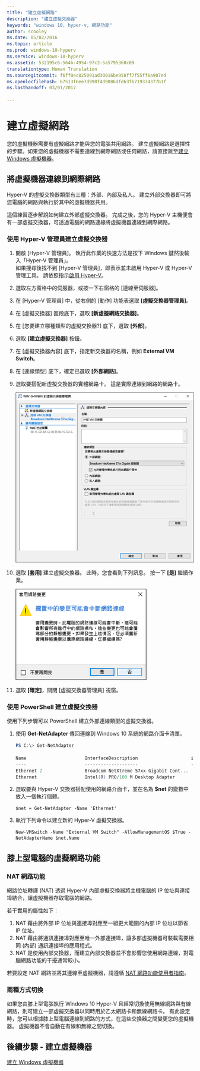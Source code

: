 ```yaml
---
title: "建立虛擬網路"
description: "建立虛擬交換器"
keywords: "windows 10, hyper-v, 網路功能"
author: scooley
ms.date: 05/02/2016
ms.topic: article
ms.prod: windows-10-hyperv
ms.service: windows-10-hyperv
ms.assetid: 532195c6-564b-4954-97c2-5a5795368c09
translationtype: Human Translation
ms.sourcegitcommit: f6ff0ec825091ad30016be958ff7f55ff6a907ed
ms.openlocfilehash: 67513f6ee7d990f4d9086dfd63fb719374377b1f
ms.lasthandoff: 03/01/2017

---
```


# 建立虛擬網路

您的虛擬機器需要有虛擬網路才能與您的電腦共用網路。  建立虛擬網路是選擇性的步驟。如果您的虛擬機器不需要連線到網際網路或任何網路，請直接跳至[建立 Windows 虛擬機器](create-virtual-machine.md)。


## 將虛擬機器連線到網際網路

Hyper-V 的虛擬交換器類型有三種：外部、內部及私人。 建立外部交換器即可將您電腦的網路與執行於其中的虛擬機器共用。

這個練習逐步解說如何建立外部虛擬交換器。 完成之後，您的 Hyper-V 主機便會有一部虛擬交換器，可透過電腦的網路連線將虛擬機器連線到網際網路。 

### 使用 Hyper-V 管理員建立虛擬交換器

1. 開啟 \[Hyper-V 管理員\]。  執行此作業的快速方法是按下 Windows 鍵然後輸入「Hyper-V 管理員」。  
如果搜尋後找不到 \[Hyper-V 管理員\]，即表示並未啟用 Hyper-V 或 Hyper-V 管理工具。  請依照指示[啟用 Hyper-V](enable-hyper-v.md)。

2. 選取左方窗格中的伺服器，或按一下右窗格的 \[連線至伺服器\]。

3. 在 \[Hyper-V 管理員\] 中，從右側的 \[動作\] 功能表選取 **\[虛擬交換器管理員\]**。 

4. 在 \[虛擬交換器\] 區段底下，選取 **\[新虛擬網路交換器\]**。

5. 在 \[您要建立哪種類型的虛擬交換器?\] 底下，選取 **\[外部\]**。

6. 選取 **\[建立虛擬交換器\]** 按鈕。

7. 在 \[虛擬交換器內容\] 底下，指定新交換器的名稱，例如 **External VM Switch**。

8. 在 \[連線類型\] 底下，確定已選取 **\[外部網路\]**。

9. 選取要搭配新虛擬交換器的實體網路卡。 這是實際連線到網路的網路卡。  

    ![](media/newSwitch_upd.png)

10. 選取 **\[套用\]** 建立虛擬交換器。 此時，您會看到下列訊息。 按一下 **\[是\]** 繼續作業。

    ![](media/pen_changes_upd.png)  

11. 選取 **\[確定\]**，關閉 \[虛擬交換器管理員\] 視窗。


### 使用 PowerShell 建立虛擬交換器

使用下列步驟可以 PowerShell 建立外部連線類型的虛擬交換器。 

1. 使用 **Get-NetAdapter** 傳回連線到 Windows 10 系統的網路介面卡清單。

    ```powershell
    PS C:\> Get-NetAdapter

    Name                      InterfaceDescription                    ifIndex Status       MacAddress             LinkSpeed
    ----                      --------------------                    ------- ------       ----------             ---------
    Ethernet 2                Broadcom NetXtreme 57xx Gigabit Cont...       5 Up           BC-30-5B-A8-C1-7F         1 Gbps
    Ethernet                  Intel(R) PRO/100 M Desktop Adapter            3 Up           00-0E-0C-A8-DC-31        10 Mbps  
    ```

2. 選取要與 Hyper-V 交換器搭配使用的網路介面卡，並在名為 **$net** 的變數中放入一個執行個體。

    ```
    $net = Get-NetAdapter -Name 'Ethernet'
    ```

3. 執行下列命令以建立新的 Hyper-V 虛擬交換器。

    ```
    New-VMSwitch -Name "External VM Switch" -AllowManagementOS $True -NetAdapterName $net.Name
    ```

## 膝上型電腦的虛擬網路功能

### NAT 網路功能
網路位址轉譯 (NAT) 透過 Hyper-V 內部虛擬交換器將主機電腦的 IP 位址與連接埠結合，讓虛擬機器存取電腦的網路。

若干實用的屬性如下︰
1. NAT 藉由將外部 IP 位址與連接埠對應至一組更大範圍的內部 IP 位址以節省 IP 位址。 
2. NAT 藉由將通訊連接埠對應至唯一外部連接埠，讓多部虛擬機器可裝載需要相同 (內部) 通訊連接埠的應用程式。
3. NAT 是使用內部交換器，而建立內部交換器並不會影響您使用網路連線，對電腦網路功能的干擾通常較小。

若要設定 NAT 網路並將其連線至虛擬機器，請遵循 [NAT 網路功能使用者指南](../user-guide/setup-nat-network.md)。

### 兩種方式切換
如果您由膝上型電腦執行 Windows 10 Hyper-V 且經常切換使用無線網路與有線網路，則可建立一部虛擬交換器以同時用於乙太網路卡和無線網路卡。 有此設定時，您可以根據膝上型電腦連線到網路的方式，在這些交換器之間變更您的虛擬機器。 虛擬機器不會自動在有線和無線之間切換。


## 後續步驟 - 建立虛擬機器
[建立 Windows 虛擬機器](create-virtual-machine.md)

